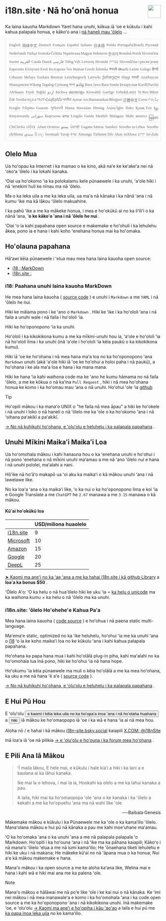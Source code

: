 <h1 style="display:flex;justify-content:space-between">i18n.site ⋅ Nā hoʻonā honua<img src="//p.3ti.site/logo.svg" style="user-select:none;margin-top:-1px;width:42px"></h1>

Ka laina kauoha Markdown Yaml hana unuhi, kōkua iā ʻoe e kūkulu i kahi kahua palapala honua, e kākoʻo ana i [nā haneli mau ʻōlelo](/i18/LANG_CODE) ...

<pre class="langli" style="display:flex;flex-wrap:wrap;background:transparent;border:1px solid #eee;font-size:12px;box-shadow:0 0 3px inset #eee;padding:12px 5px 4px 12px;justify-content:space-between;"><style>pre.langli i{font-weight:300;font-family:s;margin-right:2px;margin-bottom:8px;font-style:normal;color:#666;border-bottom:1px dashed #ccc;}</style><i>English</i><i>简体中文</i><i>Deutsch</i><i>Français</i><i>Español</i><i>Italiano</i><i>日本語</i><i>Polski</i><i>Português(Brasil)</i><i>Русский</i><i>Nederlands</i><i>Türkçe</i><i>Svenska</i><i>Čeština</i><i>Українська</i><i>Magyar</i><i>Indonesia</i><i>한국어</i><i>Română</i><i>Norsk</i><i>Slovenčina</i><i>Suomi</i><i>العربية</i><i>Català</i><i>Dansk</i><i>فارسی</i><i>Tiếng Việt</i><i>Lietuvių</i><i>Hrvatski</i><i>עברית</i><i>Slovenščina</i><i>српски језик</i><i>Esperanto</i><i>Ελληνικά</i><i>Eesti</i><i>Български</i><i>ไทย</i><i>Haitian Creole</i><i>Íslenska</i><i>नेपाली</i><i>తెలుగు</i><i>Latine</i><i>Galego</i><i>हिन्दी</i><i>Cebuano</i><i>Melayu</i><i>Euskara</i><i>Bosnian</i><i>Letzeburgesch</i><i>Latviešu</i><i>ქართული</i><i>Shqip</i><i>मराठी</i><i>Azərbaycan</i><i>Македонски</i><i>Wikang Tagalog</i><i>Cymraeg</i><i>বাংলা</i><i>தமிழ்</i><i>Basa Jawa</i><i>Basa Sunda</i><i>Беларуская</i><i>Kurdî(Navîn)</i><i>Afrikaans</i><i>Frysk</i><i>Toğikī</i><i>اردو</i><i>Kichwa</i><i>മലയാളം</i><i>Kiswahili</i><i>Gaeilge</i><i>Uzbek(Latin)</i><i>Te Reo Māori</i><i>Èdè Yorùbá</i><i>ಕನ್ನಡ</i><i>አማርኛ</i><i>Հայերեն</i><i>অসমীয়া</i><i>Aymar Aru</i><i>Bamanankan</i><i>Bhojpuri</i><i>正體中文</i><i>Corsu</i><i>ދިވެހިބަސް</i><i>Eʋegbe</i><i>Filipino</i><i>Guarani</i><i>ગુજરાતી</i><i>Hausa</i><i>Hawaiian</i><i>Hmong</i><i>Ásụ̀sụ́ Ìgbò</i><i>Iloko</i><i>Қазақ Тілі</i><i>ខ្មែរ</i><i>Kinyarwanda</i><i>سۆرانی</i><i>Кыргызча</i><i>ລາວ</i><i>Lingála</i><i>Ganda</i><i>Maithili</i><i>Malagasy</i><i>Malti</i><i>монгол</i><i>မြန်မာ</i><i>ChiCheŵa</i><i>ଓଡ଼ିଆ</i><i>Afaan Oromoo</i><i>پښتو</i><i>ਪੰਜਾਬੀ</i><i>Gagana Sāmoa</i><i>Sanskrit</i><i>Sesotho sa Leboa</i><i>Sesotho</i><i>chiShona</i><i>سنڌي</i><i>සිංහල</i><i>Soomaali</i><i>Татар</i><i>ትግር</i><i>Xitsonga</i><i>Türkmen Dili</i><i>Akan</i><i>isiXhosa</i><i>ייִדיש</i><i>Isi-Zulu</i></pre>

## Olelo Mua

Ua hoʻopau ka Internet i ka mamao o ke kino, akā naʻe ke keʻakeʻa nei nā ʻokoʻa ʻōlelo i ka lokahi kanaka.

ʻOiai ua hoʻokomo ʻia ka polokalamu kele pūnaewele i ka unuhi, ʻaʻole hiki i nā ʻenekini huli ke nīnau ma nā ʻōlelo.

Ma o ka leka uila a me ka leka uila, ua maʻa nā kānaka i ka nānā ʻana i nā kumu ʻike ma kā lākou ʻōlelo makuahine.

I ka pahū ʻike a me ka mākeke honua, i mea e hoʻokūkū ai no ka liʻiliʻi o ka nānā ʻana, **ʻo ke kākoʻo ʻana i nā ʻōlelo he nui** .

ʻOiai ʻo ia kahi papahana open source e makemake e hoʻohuli i ka lehulehu ākea, pono ia e hana i kahi koho ʻenehana honua mai ka hoʻomaka.

## <a rel=id href="#project" id="project"></a> Hoʻolauna papahana

Hāʻawi kēia pūnaewele i ʻelua mau mea hana laina kauoha open source:

* [i18 : MarkDown](/i18/feature)
* [i18n.site :](/i18n.site)

### <a rel=id href="#i18" id="i18"></a> i18: Paahana unuhi laina kauoha MarkDown

He mea hana laina kauoha ( [source code](https://github.com/i18n-site/rust/tree/main/i18) ) e unuhi i `Markdown` a me `YAML` i nā ʻōlelo he nui.

Hiki ke mālama pono i ke ʻano o `Markdown` . Hiki ke ʻike i ka hoʻololi ʻana i nā faila a unuhi wale i nā faila i hoʻololi ʻia.

Hiki ke hoʻoponopono ʻia ka unuhi.

Hoʻololi i ka kikokikona kumu a me ka mīkini-unuhi hou ia, ʻaʻole e hoʻololi ʻia nā hoʻololi lima i ka unuhi (inā ʻaʻole i hoʻololi ʻia kēia paukū o ka kikokikona kumu).

Hiki iā ʻoe ke hoʻohana i nā mea hana maʻa loa no ka hoʻoponopono ʻana `Markdown` unuhi (akā ʻaʻole hiki iā ʻoe ke hoʻohui a holoi paha i nā paukū), a hoʻohana i ke ala maʻa loa e hana i ka mana mana.

Hiki ke hana ʻia kahi waihona code ma ke ʻano he kumu hāmama no nā faila ʻōlelo, a me ke kōkua o nā kaʻina `Pull Request` , hiki i nā mea hoʻohana honua ke komo i ka hoʻomau mau ʻana o nā unuhi. Hoʻohui ʻole ʻia [github](//github.com)

> [!TIP]
> Hoʻopili mākou i ka manaʻo UNIX o "he faila nā mea āpau" a hiki ke hoʻokele i nā unuhi i loko o nā haneli o nā ʻōlelo me ka ʻole o ka hoʻokomo ʻana i nā ʻoihana paʻakikī a paʻakikī.

[→ No nā kuhikuhi hoʻohana, e ʻoluʻolu e heluhelu i ka palapala papahana](/i18) .

## Unuhi Mīkini Maikaʻi Maikaʻi Loa

Ua hoʻomohala mākou i kahi hanauna hou o ka ʻenehana unuhi e hoʻohui i nā pono ʻenehana o nā mīkini unuhi maʻamau a me nā ʻano ʻōlelo nui e hana i nā unuhi pololei, maʻalahi a nani.

Hōʻike nā hoʻāʻo makapō ua ʻoi aku ka maikaʻi o kā mākou unuhi ʻana i nā lawelawe like.

No ka loaʻa ʻana o ka maikaʻi like, ʻo ka nui o ka hoʻoponopono lima e koi ʻia e Google Translate a me `ChatGPT` he `2.67` manawa a me `3.15` manawa o kā mākou.

#### <a rel=id href="#price" id="price"></a> Kūʻai hoʻokūkū loa

|                                                                                   | USD/miliona huaolelo |
| --------------------------------------------------------------------------------- | ------------- |
| [i18n.site](https://i18n.site)                                                    | 9             |
| [Microsoft](https://azure.microsoft.com/pricing/details/cognitive-services/translator) | 10            |
| [Amazon](https://aws.amazon.com/translate/pricing)                                | 15            |
| [Google](https://cloud.google.com/translate/pricing)                                | 20            |
| [DeepL](https://www.deepl.com/zh/pro#developer)                                  | 25            |

[➤ Kaomi ma aneʻi no ka ʻae ʻana a me ka hahai i18n.site i kā github Library](https://github.com/login/oauth/authorize?client_id=Ov23liuGAmK0plc9FgB3&amp;scope=user:email,user:follow,public_repo) a **loaʻa ka bonus $50** .

'Ōlelo Aʻo: ʻO ka helu o nā huaʻōlelo hiki ke uku ʻia = [ka helu o unicode](https://en.wikipedia.org/wiki/Unicode) ma ka waihona kumu × ka helu o nā ʻōlelo ma ka unuhi.

### i18n.site: ʻōlelo Hoʻoheheʻe Kahua Paʻa

Mea hana laina kauoha ( [code source](https://github.com/i18n-site/rust/tree/main/i18n-site) ) e hoʻohua i nā paena static multi-language.

Maʻemaʻe static, optimized no ka ʻike heluhelu, hoʻohui ʻia me ka unuhi ʻana o [i18](#i18) ʻo ia ke koho maikaʻi loa no ke kūkulu ʻana i kahi kahua palapala papahana.

Hoʻohana ka papa hana mua i kahi hoʻolālā plug-in piha, kahi maʻalahi no ka hoʻomohala lua Inā pono, hiki ke hoʻohui ʻia nā hana hope.

Hoʻokumu ʻia kēia pūnaewele ma muli o kēia hoʻolālā a me ka mea hoʻohana, ka uku a me nā hana ʻē aʻe ( [source code](/i18n.site/c/src) ).

[→ No nā kuhikuhi hoʻohana, e ʻoluʻolu e heluhelu i ka palapala papahana](/i18n.site) .

## E Hui Pū Hou

E ʻoluʻolu <button onclick="mailsub()">e kaomi i kēia leka uila no ka hoʻopaʻa inoa ʻana i nā hoʻolaha huahana</button> a <button onclick="webpush()">hiki</button> iā mākou ke hoʻomaopopo iā ʻoe i ka wā e hana ʻia ai nā mea hou.

Aloha nō / e hahai i kā mākou [i18n-site.bsky.social](https://bsky.app/profile/i18n-site.bsky.social) kaiapili [X.COM: @i18nSite](https://x.com/i18nSite)

Inā loaʻa iā ʻoe nā pilikia [→ e ʻoluʻolu e hoʻouna i ka forum mea hoʻohana](https://groups.google.com/u/1/g/i18n) .

## E Pili Ana Iā Mākou

> ʻĪ maila lākou, E hele mai, e kūkulu i hale kiaʻi a hiki i ka lani a e kaulana ai ka lāhui kanaka.
>
> Ike mai la o Iehova, i mai la ia, Hookahi ka olelo a me ka lahui kanaka a pau.
>
> A laila, hiki mai ka hoʻomaopopo ʻole ʻana o ke kanaka i ka ʻōlelo a kekahi a me ka hoʻopuehu ʻana ma nā wahi like ʻole.

<p style="text-align:right">──Baibala·Genesis</p>

Makemake mākou e kūkulu i ka Pūnaewele me ka ʻole o ka kamaʻilio ʻōlelo.
Manaʻolana mākou e hui pū nā kānaka a pau me kahi moeʻuhane maʻamau.

ʻO ka hoʻomaka ʻana o ka unuhi ʻana a me nā palapala palapala ʻo Markdown.
Hoʻopili i ka hoʻouna ʻana i nā ʻike ma ka pāhana kaiapili;
Kākoʻo i nā manaʻo ʻōlelo ʻelua a me nā lumi kamaʻilio;
He ʻōnaehana tiketi lehulehu e hiki ke uku i nā makana;
He mākeke kūʻai no nā ʻāpana mua o ka honua;
Nui aʻe kā mākou makemake e hana.

Manaʻo mākou i ka open source a me ke aloha kaʻana like,
Welina mai e hana i kahi wā e hiki mai ana me ka palena ʻole.

> [!NOTE]
> Manaʻo mākou e hālāwai me nā poʻe like ʻole i ke kai nui o nā kānaka.
> Ke ʻimi nei mākou i nā mea manawaleʻa e komo i ka hoʻomohala ʻana i ka code open source a me ka hoʻoponopono ʻana i nā kikokikona unuhi.
> Inā makemake ʻoe, e ʻoluʻolu [→ Kaomi ma aneʻi e hoʻopiha i kāu ʻaoʻao](https://ggl.link/i18n) a laila e hui pū me [ka papa inoa leka uila](https://groups.google.com/u/2/g/i18n-site) no ke kamaʻilio.